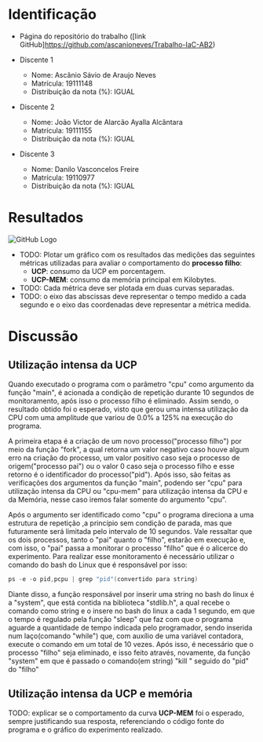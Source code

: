 # Identificação

* Página do repositório do trabalho ([link GitHub]https://github.com/ascanioneves/Trabalho-IaC-AB2) 

* Discente 1
	* Nome: Ascânio Sávio de Araujo Neves
	* Matrícula: 19111148 
	* Distribuição da nota (%): IGUAL
* Discente 2
	* Nome: João Victor de Alarcão Ayalla Alcântara
	* Matrícula: 19111155
	* Distribuição da nota (%): IGUAL
* Discente 3
	* Nome: Danilo Vasconcelos Freire
	* Matrícula: 19110977
	* Distribuição da nota (%): IGUAL		
	
# Resultados

![GitHub Logo](https://media.discordapp.net/attachments/613803153128685636/613833063046185019/chart_1.png)
* TODO: Plotar um gráfico com os resultados das medições das seguintes métricas utilizadas para avaliar o comportamento do **processo filho**:
	*  **UCP**: consumo da UCP em porcentagem.
	*  **UCP-MEM**: consumo da memória principal em Kilobytes.
* TODO: Cada métrica deve ser plotada em duas curvas separadas.
* TODO: o eixo das abscissas deve representar o tempo medido a cada segundo e o eixo das coordenadas deve representar a métrica medida.


# Discussão

## Utilização intensa da UCP

Quando executado o programa com o parâmetro "cpu" como argumento da função "main", é acionada a condição de repetição durante 10 segundos de monitoramento, após isso o processo filho é eliminado. Assim sendo, o resultado obtido foi o esperado, visto que gerou uma intensa utilização da CPU com uma amplitude que variou de 0.0% a 125% na execução do programa.
  
  
A primeira etapa é a criação de um novo processo("processo filho") por meio da função "fork", a qual retorna um valor negativo caso houve algum erro na criação do processo, um valor positivo caso seja o processo de origem("processo pai") ou o valor 0 caso seja o processo filho e esse retorno é o identificador do processo("pid"). Após isso, são feitas as verificações dos argumentos da função "main", podendo ser "cpu" para utilização intensa da CPU ou "cpu-mem" para utilização intensa da CPU e da Memória, nesse caso iremos falar somente do argumento "cpu".
  
  
Após o argumento ser identificado como "cpu" o programa direciona a uma estrutura de repetição ,a princípio sem condição de parada, mas que futuramente será limitada pelo intervalo de 10 segundos. Vale ressaltar que os dois processos, tanto o "pai" quanto o "filho", estarão em execução e, com isso, o "pai" passa a monitorar o processo "filho" que é o alicerce do experimento. Para realizar esse monitoramento é necessário utilizar o comando do bash do Linux que é responsável por isso:  
```c
ps -e -o pid,pcpu | grep "pid"(convertido para string)
```
  
Diante disso, a função responsável por inserir uma string no bash do linux é a "system", que está contida na biblioteca "stdlib.h", a qual recebe o comando como string e o insere no bash do linux a cada 1 segundo, em que o tempo é regulado pela função "sleep" que faz com que o programa aguarde a quantidade de tempo indicada pelo programador, sendo inserida num laço(comando "while") que, com auxílio de uma variável contadora, execute o comando em um total de 10 vezes. Após isso, é necessário que o processo "filho" seja eliminado, e isso feito através, novamente, da função "system" em que é passado o comando(em string) "kill " seguido do "pid" do "filho" 

## Utilização intensa da UCP e memória

TODO: explicar se o comportamento da curva **UCP-MEM** foi o esperado, sempre justificando sua resposta, referenciando o código fonte do programa e o gráfico do experimento realizado.

